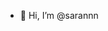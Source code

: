 - 👋 Hi, I’m @sarannn

<!---
sarannn/sarannn is a ✨ special ✨ repository because its `README.md` (this file) appears on your GitHub profile.
You can click the Preview link to take a look at your changes.
--->
